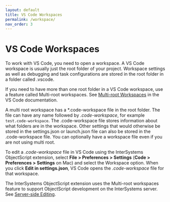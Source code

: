 ```yaml
---
layout: default
title: VS Code Workspaces
permalink: /workspace/
nav_order: 3
---
```

# VS Code Workspaces

To work with VS Code, you need to open a workspace. A VS Code workspace is usually just the root folder of your project. Workspace settings as well as debugging and task configurations are stored in the root folder in a folder called .vscode.

If you need to have more than one root folder in a VS Code workspace, use a feature called Multi-root workspaces. See [Multi-root Workspaces](https://code.visualstudio.com/docs/editor/multi-root-workspaces) in the VS Code documentation.

A multi root workspace has a \*.code-workspace file in the root folder. The file can have any name followed by *.code-workspace*, for example `test.code-workspace`. The .code-workspace file stores information about what folders are in the workspace. Other settings that would otherwise be stored in the settings.json or launch.json file can also be stored in the .code-workspace file. You can optionally have a workspace file even if you are not using multi root.

To edit a *.code-workspace* file in VS Code using the InterSystems ObjectScript extension, select **File > Preferences > Settings** (**Code > Preferences > Settings** on Mac) and select the Workspace option. When you click **Edit in settings.json**, VS Code opens the *.code-workspace* file for that workspace.

The InterSystems ObjectScript extension uses the Multi-root workspaces feature to support ObjectScript development on the InterSystems server. See [Server-side Editing](../ServerSide).